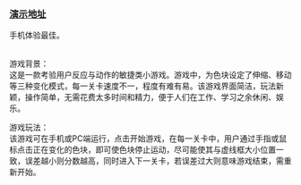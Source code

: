 
### [演示地址](http://shenjun1992722.github.io/the-Restless-Color/)
手机体验最佳。

<br/>
游戏背景：<br/>
    这是一款考验用户反应与动作的敏捷类小游戏。游戏中，为色块设定了伸缩、移动等三种变化模式，每一关卡速度不一，程度有难有易。该游戏界面简洁，玩法新颖，操作简单，无需花费太多时间和精力，便于人们在工作、学习之余休闲、娱乐。


游戏玩法：<br/>
    该游戏可在手机或PC端运行，点击开始游戏，在每一关卡中，用户通过手指或鼠标点击正在变化的色块，即可使色块停止运动，尽可能使其与虚线框大小位置一致，误差越小则分数越高，同时进入下一关卡，若误差过大则意味游戏结束，需重新开始。
